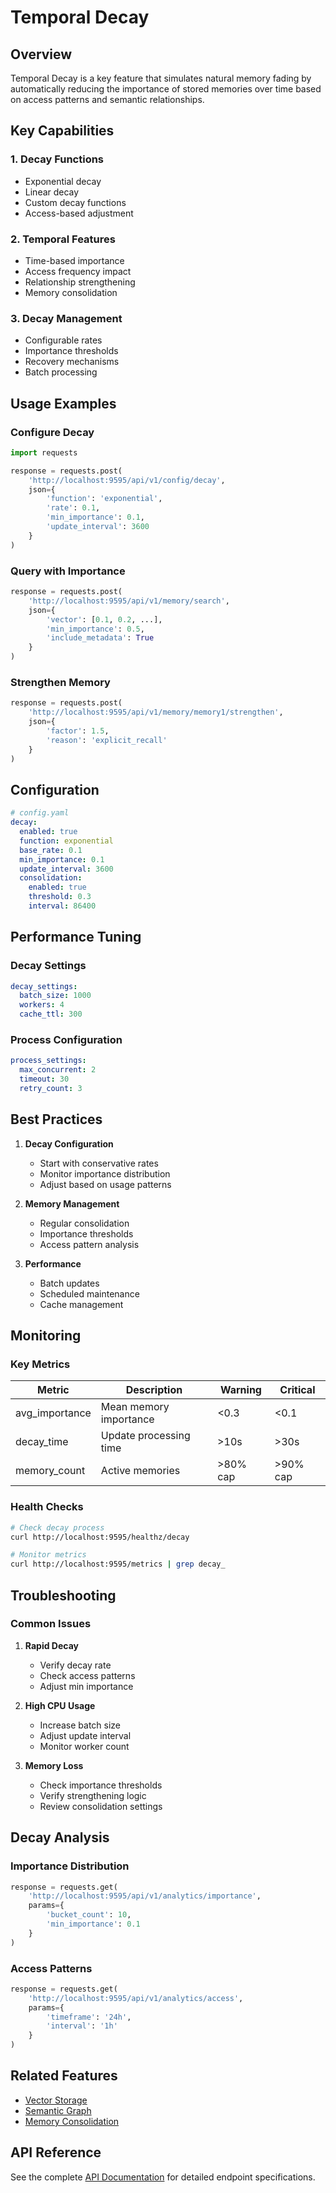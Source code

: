 # Temporal Decay

## Overview

Temporal Decay is a key feature that simulates natural memory fading by automatically reducing the importance of stored memories over time based on access patterns and semantic relationships.

## Key Capabilities

### 1. Decay Functions

- Exponential decay
- Linear decay
- Custom decay functions
- Access-based adjustment

### 2. Temporal Features

- Time-based importance
- Access frequency impact
- Relationship strengthening
- Memory consolidation

### 3. Decay Management

- Configurable rates
- Importance thresholds
- Recovery mechanisms
- Batch processing

## Usage Examples

### Configure Decay

```python
import requests

response = requests.post(
    'http://localhost:9595/api/v1/config/decay',
    json={
        'function': 'exponential',
        'rate': 0.1,
        'min_importance': 0.1,
        'update_interval': 3600
    }
)
```

### Query with Importance

```python
response = requests.post(
    'http://localhost:9595/api/v1/memory/search',
    json={
        'vector': [0.1, 0.2, ...],
        'min_importance': 0.5,
        'include_metadata': True
    }
)
```

### Strengthen Memory

```python
response = requests.post(
    'http://localhost:9595/api/v1/memory/memory1/strengthen',
    json={
        'factor': 1.5,
        'reason': 'explicit_recall'
    }
)
```

## Configuration

```yaml
# config.yaml
decay:
  enabled: true
  function: exponential
  base_rate: 0.1
  min_importance: 0.1
  update_interval: 3600
  consolidation:
    enabled: true
    threshold: 0.3
    interval: 86400
```

## Performance Tuning

### Decay Settings

```yaml
decay_settings:
  batch_size: 1000
  workers: 4
  cache_ttl: 300
```

### Process Configuration

```yaml
process_settings:
  max_concurrent: 2
  timeout: 30
  retry_count: 3
```

## Best Practices

1. **Decay Configuration**
   - Start with conservative rates
   - Monitor importance distribution
   - Adjust based on usage patterns

2. **Memory Management**
   - Regular consolidation
   - Importance thresholds
   - Access pattern analysis

3. **Performance**
   - Batch updates
   - Scheduled maintenance
   - Cache management

## Monitoring

### Key Metrics

| Metric | Description | Warning | Critical |
|--------|-------------|----------|----------|
| avg_importance | Mean memory importance | <0.3 | <0.1 |
| decay_time | Update processing time | >10s | >30s |
| memory_count | Active memories | >80% cap | >90% cap |

### Health Checks

```bash
# Check decay process
curl http://localhost:9595/healthz/decay

# Monitor metrics
curl http://localhost:9595/metrics | grep decay_
```

## Troubleshooting

### Common Issues

1. **Rapid Decay**
   - Verify decay rate
   - Check access patterns
   - Adjust min importance

2. **High CPU Usage**
   - Increase batch size
   - Adjust update interval
   - Monitor worker count

3. **Memory Loss**
   - Check importance thresholds
   - Verify strengthening logic
   - Review consolidation settings

## Decay Analysis

### Importance Distribution

```python
response = requests.get(
    'http://localhost:9595/api/v1/analytics/importance',
    params={
        'bucket_count': 10,
        'min_importance': 0.1
    }
)
```

### Access Patterns

```python
response = requests.get(
    'http://localhost:9595/api/v1/analytics/access',
    params={
        'timeframe': '24h',
        'interval': '1h'
    }
)
```

## Related Features

- [Vector Storage](./vector-storage.md)
- [Semantic Graph](./semantic-graph.md)
- [Memory Consolidation](./memory-consolidation.md)

## API Reference

See the complete [API Documentation](../../development-manual/api-reference.md) for detailed endpoint specifications.
